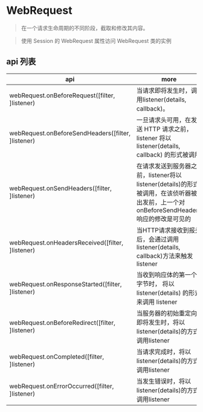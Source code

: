 # WebRequest

> 在一个请求生命周期的不同阶段，截取和修改其内容。

> 使用 Session 的 WebRequest 属性访问 WebRequest 类的实例

## api 列表

| api                                                | more                                                                                                                                   |
| -------------------------------------------------- | -------------------------------------------------------------------------------------------------------------------------------------- |
| webRequest.onBeforeRequest([filter, ]listener)     | 当请求即将发生时，调用listener(details, callback)。                                                                                    |
| webRequest.onBeforeSendHeaders([filter, ]listener) | 一旦请求头可用，在发送 HTTP 请求之前，listener 将以 listener(details, callback) 的形式被调用                                           |
| webRequest.onSendHeaders([filter, ]listener)       | 在请求发送到服务器之前，listener将以listener(details)的形式被调用，在该侦听器被出发前，上一个对 onBeforeSendHeaders 响应的修改是可见的 |
| webRequest.onHeadersReceived([filter, ]listener)   | 当HTTP请求接收到报头后，会通过调用 listener(details, callback)方法来触发listener                                                       |
| webRequest.onResponseStarted([filter, ]listener)   | 当收到响应体的第一个字节时， 将以 listener(details) 的形式来调用 listener                                                              |
| webRequest.onBeforeRedirect([filter, ]listener)    | 当服务器的初始重定向即将发生时，将以 listener(details)的方式调用listener                                                               |
| webRequest.onCompleted([filter, ]listener)         | 当请求完成时，将以 listener(details)的方式调用listener                                                                                 |
| webRequest.onErrorOccurred([filter, ]listener)     | 当发生错误时，将以 listener(details)的方式调用listener                                                                                 |